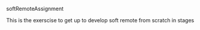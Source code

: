 softRemoteAssignment

This is the exerscise to get up to develop soft remote from scratch in stages
